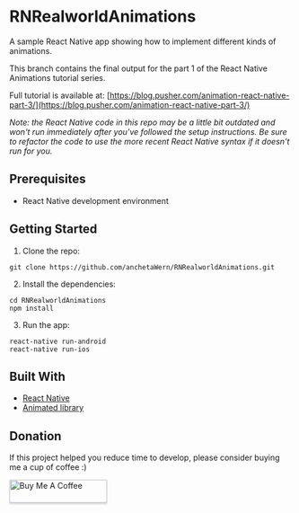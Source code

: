 # RNRealworldAnimations

A sample React Native app showing how to implement different kinds of animations.

This branch contains the final output for the part 1 of the React Native Animations tutorial series.

Full tutorial is available at: [https://blog.pusher.com/animation-react-native-part-3/](https://blog.pusher.com/animation-react-native-part-3/)

_Note: the React Native code in this repo may be a little bit outdated and won't run immediately after you've followed the setup instructions. Be sure to refactor the code to use the more recent React Native syntax if it doesn't run for you._

## Prerequisites

-   React Native development environment

## Getting Started

1.  Clone the repo:

```
git clone https://github.com/anchetaWern/RNRealworldAnimations.git
```

2.  Install the dependencies:

```
cd RNRealworldAnimations
npm install
```

3.  Run the app:

```
react-native run-android
react-native run-ios
```

## Built With

-   [React Native](https://facebook.github.io/react-native/)
-   [Animated library](https://facebook.github.io/react-native/docs/animated.html)


## Donation

If this project helped you reduce time to develop, please consider buying me a cup of coffee :)

<a href="https://www.buymeacoffee.com/wernancheta" target="_blank"><img src="https://www.buymeacoffee.com/assets/img/custom_images/orange_img.png" alt="Buy Me A Coffee" style="height: 41px !important;width: 174px !important;box-shadow: 0px 3px 2px 0px rgba(190, 190, 190, 0.5) !important;-webkit-box-shadow: 0px 3px 2px 0px rgba(190, 190, 190, 0.5) !important;" ></a>
